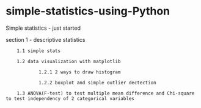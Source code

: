 # simple-statistics-using-Python
Simple statistics - just started

section 1 - descriptive statistics

        1.1 simple stats
        
        1.2 data visualization with matplotlib 
                
                1.2.1 2 ways to draw histogram
                
                1.2.2 boxplot and simple outlier dectection
        
        1.3 ANOVA(F-test) to test multiple mean difference and Chi-square to test independency of 2 categorical variables



